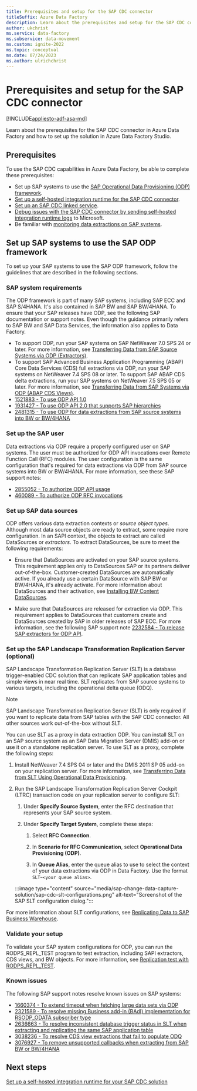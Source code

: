 ```yaml
---
title: Prerequisites and setup for the SAP CDC connector
titleSuffix: Azure Data Factory
description: Learn about the prerequisites and setup for the SAP CDC connector in Azure Data Factory.
author: ukchrist
ms.service: data-factory
ms.subservice: data-movement
ms.custom: ignite-2022
ms.topic: conceptual
ms.date: 07/24/2023
ms.author: ulrichchrist
---
```


# Prerequisites and setup for the SAP CDC connector

[!INCLUDE[appliesto-adf-asa-md](includes/appliesto-adf-asa-md.md)]

Learn about the prerequisites for the SAP CDC connector in Azure Data Factory and how to set up the solution in Azure Data Factory Studio.

## Prerequisites

To use the SAP CDC capabilities in Azure Data Factory, be able to complete these prerequisites:

- Set up SAP systems to use the [SAP Operational Data Provisioning (ODP) framework](https://help.sap.com/docs/SAP_LANDSCAPE_TRANSFORMATION_REPLICATION_SERVER/007c373fcacb4003b990c6fac29a26e4/b6e26f56fbdec259e10000000a441470.html?q=SAP%20Operational%20Data%20Provisioning%20%28ODP%29%20framework).
- [Set up a self-hosted integration runtime for the SAP CDC connector](sap-change-data-capture-shir-preparation.md).
- [Set up an SAP CDC linked service](sap-change-data-capture-prepare-linked-service-source-dataset.md#set-up-a-linked-service).
- [Debug issues with the SAP CDC connector by sending self-hosted integration runtime logs](sap-change-data-capture-debug-shir-logs.md) to Microsoft.
- Be familiar with [monitoring data extractions on SAP systems](sap-change-data-capture-management.md#monitor-data-extractions-on-sap-systems).

## Set up SAP systems to use the SAP ODP framework

To set up your SAP systems to use the SAP ODP framework, follow the guidelines that are described in the following sections.

### SAP system requirements

The ODP framework is part of many SAP systems, including SAP ECC and SAP S/4HANA. It's also contained in SAP BW and SAP BW/4HANA. To ensure that your SAP releases have ODP, see the following SAP documentation or support notes. Even though the guidance primarily refers to SAP BW and SAP Data Services, the information also applies to Data Factory.

- To support ODP, run your SAP systems on SAP NetWeaver 7.0 SPS 24 or later. For more information, see [Transferring Data from SAP Source Systems via ODP (Extractors)](https://help.sap.com/docs/SAP_BW4HANA/107a6e8a38b74ede94c833ca3b7b6f51/327833022dcf42159a5bec552663dc51.html).
- To support SAP Advanced Business Application Programming (ABAP) Core Data Services (CDS) full extractions via ODP, run your SAP systems on NetWeaver 7.4 SPS 08 or later. To support SAP ABAP CDS delta extractions, run your SAP systems on NetWeaver 7.5 SPS 05 or later. For more information, see [Transferring Data from SAP Systems via ODP (ABAP CDS Views)](https://help.sap.com/docs/SAP_BW4HANA/107a6e8a38b74ede94c833ca3b7b6f51/af11a5cb6d2e4d4f90d344f58fa0fb1d.html).
- [1521883 - To use ODP API 1.0](https://launchpad.support.sap.com/#/notes/1521883)
- [1931427 - To use ODP API 2.0 that supports SAP hierarchies](https://launchpad.support.sap.com/#/notes/1931427)
- [2481315 - To use ODP for data extractions from SAP source systems into BW or BW/4HANA](https://launchpad.support.sap.com/#/notes/2481315)

### Set up the SAP user

Data extractions via ODP require a properly configured user on SAP systems. The user must be authorized for ODP API invocations over Remote Function Call (RFC) modules. The user configuration is the same configuration that's required for data extractions via ODP from SAP source systems into BW or BW/4HANA. For more information, see these SAP support notes:

- [2855052 - To authorize ODP API usage](https://launchpad.support.sap.com/#/notes/2855052)
- [460089 - To authorize ODP RFC invocations](https://launchpad.support.sap.com/#/notes/460089)

### Set up SAP data sources

ODP offers various data extraction contexts or *source object types*. Although most data source objects are ready to extract, some require more configuration. In an SAPI context, the objects to extract are called DataSources or *extractors*. To extract DataSources, be sure to meet the following requirements:

- Ensure that DataSources are activated on your SAP source systems. This requirement applies only to DataSources SAP or its partners deliver out-of-the-box. Customer-created DataSources are automatically active. If you already use a certain DataSource with SAP BW or BW/4HANA, it's already activate. For more information about DataSources and their activation, see [Installing BW Content DataSources](https://help.sap.com/saphelp_nw73/helpdata/en/4a/1be8b7aece044fe10000000a421937/frameset.htm).

- Make sure that DataSources are released for extraction via ODP. This requirement applies to DataSources that customers create and DataSources created by SAP in older releases of SAP ECC. For more information, see the following SAP support note [2232584 - To release SAP extractors for ODP API](https://launchpad.support.sap.com/#/notes/2232584).

### Set up the SAP Landscape Transformation Replication Server (optional)

SAP Landscape Transformation Replication Server (SLT) is a database trigger-enabled CDC solution that can replicate SAP application tables and simple views in near real time. SLT replicates from SAP source systems to various targets, including the operational delta queue (ODQ).

>[!NOTE]
   > SAP Landscape Transformation Replication Server (SLT) is only required if you want to replicate data from SAP tables with the SAP CDC connector. All other sources work out-of-the-box without SLT.

You can use SLT as a proxy in data extraction ODP. You can install SLT on an SAP source system as an SAP Data Migration Server (DMIS) add-on or use it on a standalone replication server. To use SLT as a proxy, complete the following steps:

1. Install NetWeaver 7.4 SPS 04 or later and the DMIS 2011 SP 05 add-on on your replication server. For more information, see [Transferring Data from SLT Using Operational Data Provisioning](https://help.sap.com/docs/SAP_NETWEAVER_750/ccc9cdbdc6cd4eceaf1e5485b1bf8f4b/6ca2eb9870c049159de25831d3269f3f.html).

1. Run the SAP Landscape Transformation Replication Server Cockpit (LTRC) transaction code on your replication server to configure SLT:

   1. Under **Specify Source System**, enter the RFC destination that represents your SAP source system.

   1. Under **Specify Target System**, complete these steps:

      1. Select **RFC Connection**.

      1. In **Scenario for RFC Communication**, select **Operational Data Provisioning (ODP)**.

      1. In **Queue Alias**, enter the queue alias to use to select the context of your data extractions via ODP in Data Factory. Use the format  `SLT~<your queue alias>`.

   :::image type="content" source="media/sap-change-data-capture-solution/sap-cdc-slt-configurations.png" alt-text="Screenshot of the SAP SLT configuration dialog.":::

For more information about SLT configurations, see [Replicating Data to SAP Business Warehouse](https://help.sap.com/docs/SAP_LANDSCAPE_TRANSFORMATION_REPLICATION_SERVER/969cf5258b964a5ba56380da648ac84e/737e69568fb4c359e10000000a441470.html).

### Validate your setup

To validate your SAP system configurations for ODP, you can run the RODPS_REPL_TEST program to test extraction, including SAPI extractors, CDS views, and BW objects. For more information, see [Replication test with RODPS_REPL_TEST](https://wiki.scn.sap.com/wiki/display/BI/Replication+test+with+RODPS_REPL_TEST).

### Known issues

The following SAP support notes resolve known issues on SAP systems:

- [1660374 - To extend timeout when fetching large data sets via ODP](https://launchpad.support.sap.com/#/notes/1660374)
- [2321589 - To resolve missing Business add-in (BAdI) implementation for RSODP_ODATA subscriber type](https://launchpad.support.sap.com/#/notes/2321589)
- [2636663 - To resolve inconsistent database trigger status in SLT when extracting and replicating the same SAP application table](https://launchpad.support.sap.com/#/notes/2636663)
- [3038236 - To resolve CDS view extractions that fail to populate ODQ](https://launchpad.support.sap.com/#/notes/3038236)
- [3076927 - To remove unsupported callbacks when extracting from SAP BW or BW/4HANA](https://launchpad.support.sap.com/#/notes/3076927)

## Next steps

[Set up a self-hosted integration runtime for your SAP CDC solution](sap-change-data-capture-shir-preparation.md)

